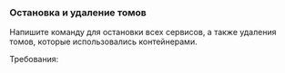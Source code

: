 
### Остановка и удаление томов

Напишите команду для остановки всех сервисов, а также удаления томов, которые использовались контейнерами.

Требования:
